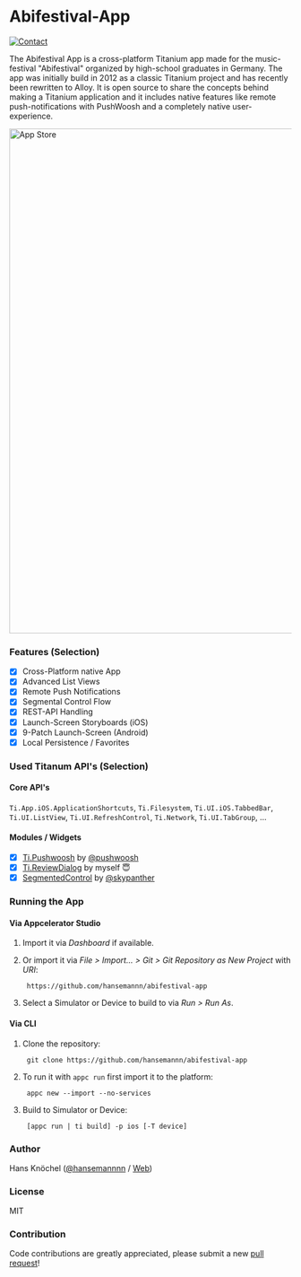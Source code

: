 # Abifestival-App

[![Contact](http://hans-knoechel.de/shields/shield-twitter.svg)](http://twitter.com/hansemannnn)

The Abifestival App is a cross-platform Titanium app made for the music-festival "Abifestival" organized 
by high-school graduates in Germany. The app was initially build in 2012 as a classic Titanium project
and has recently been rewritten to Alloy. It is open source to share the concepts behind making a Titanium 
application and it includes native features like remote push-notifications with PushWoosh and a 
completely native user-experience.

<img alt="App Store" src="https://abload.de/img/affvxub.png" width="900" />

### Features (Selection)

- [x] Cross-Platform native App
- [x] Advanced List Views
- [x] Remote Push Notifications
- [x] Segmental Control Flow
- [x] REST-API Handling
- [x] Launch-Screen Storyboards (iOS)
- [x] 9-Patch Launch-Screen (Android)
- [x] Local Persistence / Favorites

### Used Titanum API's (Selection)

#### Core API's
`Ti.App.iOS.ApplicationShortcuts`,  `Ti.Filesystem`, `Ti.UI.iOS.TabbedBar`, `Ti.UI.ListView`, 
`Ti.UI.RefreshControl`, `Ti.Network`, `Ti.UI.TabGroup`, ...

#### Modules / Widgets
- [x] [Ti.Pushwoosh](https://github.com/pushwoosh/pushwoosh-appcelerator-titanium) by [@pushwoosh](https://github.com/pushwoosh)
- [x] [Ti.ReviewDialog](https://github.com/hansemannn/titanium-review-dialog) by myself 😇
- [x] [SegmentedControl](https://github.com/skypanther/SegmentedControl) by [@skypanther](https://github.com/skypanther)

### Running the App

#### Via Appcelerator Studio

1. Import it via *Dashboard* if available.
2. Or import it via *File > Import... > Git > Git Repository as New Project* with *URI*:

		https://github.com/hansemannn/abifestival-app

3. Select a Simulator or Device to build to via *Run > Run As*.

#### Via CLI

1. Clone the repository:

		git clone https://github.com/hansemannn/abifestival-app

2. To run it with `appc run` first import it to the platform:

		appc new --import --no-services

3. Build to Simulator or Device:

		[appc run | ti build] -p ios [-T device]

### Author

Hans Knöchel ([@hansemannnn](https://twitter.com/hansemannnn) / [Web](http://hans-knoechel.de))

### License 

MIT

### Contribution

Code contributions are greatly appreciated, please submit a new [pull request](https://github.com/hansemannn/abifestival-app/pull/new/master)!
